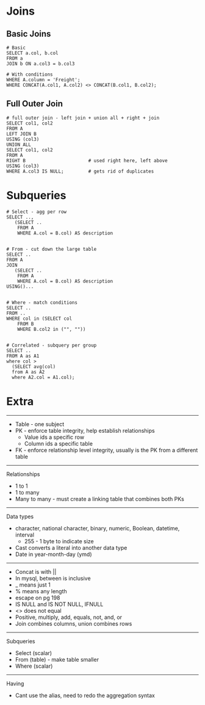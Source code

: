# Joins

## Basic Joins

```mysql
# Basic
SELECT a.col, b.col 
FROM a
JOIN b ON a.col3 = b.col3

# With conditions
WHERE A.column = 'Freight';
WHERE CONCAT(A.col1, A.col2) <> CONCAT(B.col1, B.col2);
```



## Full Outer Join

```mysql
# full outer join - left join + union all + right + join
SELECT col1, col2
FROM A
LEFT JOIN B
USING (col3)
UNION ALL
SELECT col1, col2
FROM A
RIGHT B                       # used right here, left above
USING (col3)
WHERE A.col3 IS NULL;         # gets rid of duplicates
```



# Subqueries

```mysql
# Select - agg per row
SELECT ..,
   (SELECT ..
	FROM A
	WHERE A.col = B.col) AS description
	
	
# From - cut down the large table
SELECT ..
FROM A
JOIN
   (SELECT ..
	FROM A
	WHERE A.col = B.col) AS description
USING()...
	
	
# Where - match conditions
SELECT ..
FROM ..
WHERE col in (SELECT col
	FROM B
	WHERE B.col2 in ("", ""))
	
	
# Correlated - subquery per group
SELECT ..
FROM A as A1
where col > 
  (SELECT avg(col) 
  from A as A2
  where A2.col = A1.col);
```







# Extra

---

- Table - one subject
- PK - enforce table integrity, help establish relationships
  - Value ids a specific row
  - Column ids a specific table
- FK - enforce relationship level integrity, usually is the PK from a different table

---

Relationships

- 1 to 1
- 1 to many
- Many to many - must create a linking table that combines both PKs

---

Data types

- character, national character, binary, numeric, Boolean, datetime, interval
  - 255 - 1 byte to indicate size
- Cast converts a literal into another data type
- Date in year-month-day (ymd)

---

- Concat is with   ||
- In mysql, between is inclusive
- _ means just 1
- % means any length
- escape on pg 198
- IS NULL and IS NOT NULL, IFNULL
- <> does not equal
- Positive, multiply, add, equals, not, and, or
- Join combines columns, union combines rows

---

Subqueries

- Select (scalar)
- From (table) - make table smaller
- Where (scalar)

---

Having

- Cant use the alias, need to redo the aggregation syntax

